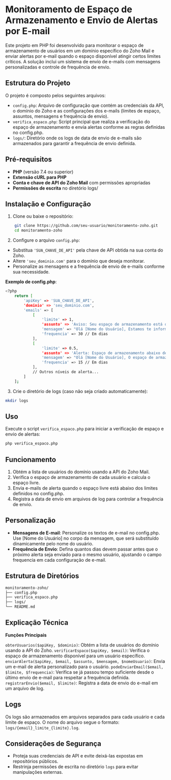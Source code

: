 # Monitoramento de Espaço de Armazenamento e Envio de Alertas por E-mail

Este projeto em PHP foi desenvolvido para monitorar o espaço de armazenamento de usuários em um domínio específico do Zoho Mail e enviar alertas por e-mail quando o espaço disponível atingir certos limites críticos. A solução inclui um sistema de envio de e-mails com mensagens personalizadas e controle de frequência de envio.

## Estrutura do Projeto

O projeto é composto pelos seguintes arquivos:

* `config.php`: Arquivo de configuração que contém as credenciais da API, o domínio do Zoho e as configurações dos e-mails (limites de espaço, assuntos, mensagens e frequência de envio).
* `verifica_espaco.php`: Script principal que realiza a verificação do espaço de armazenamento e envia alertas conforme as regras definidas no config.php.
* `logs/`: Diretório onde os logs de data de envio de e-mails são armazenados para garantir a frequência de envio definida.

## Pré-requisitos

* **PHP** (versão 7.4 ou superior)
* **Extensão cURL para PHP**
* **Conta e chave de API do Zoho Mail** com permissões apropriadas
* **Permissões de escrita** no diretório logs/

## Instalação e Configuração

1. Clone ou baixe o repositório:

```bash
    git clone https://github.com/seu-usuario/monitoramento-zoho.git
    cd monitoramento-zoho
```

2. Configure o arquivo `config.php`:

* Substitua `'SUA_CHAVE_DE_API'` pela chave de API obtida na sua conta do Zoho.
* Altere `'seu_dominio.com'` para o domínio que deseja monitorar.
* Personalize as mensagens e a frequência de envio de e-mails conforme sua necessidade.

**Exemplo de config.php**:

```bash
<?php
    return [
        'apiKey' => 'SUA_CHAVE_DE_API',
        'dominio' => 'seu_dominio.com',
        'emails' => [
            [
                'limite' => 1,
                'assunto' => 'Aviso: Seu espaço de armazenamento está quase cheio (menos de 1GB)',
                'mensagem' => "Olá [Nome do Usuário], Estamos te informando que seu espaço de armazenamento está com menos de 1GB disponível. Recomendamos que você faça uma revisão e apague ou transfira alguns arquivos para liberar mais espaço e garantir o funcionamento adequado da sua conta.",
                'frequencia' => 30 // Em dias
            ],
            [
                'limite' => 0.5,
                'assunto' => 'Alerta: Espaço de armazenamento abaixo de 500MB',
                'mensagem' => "Olá [Nome do Usuário], O espaço de armazenamento da sua conta está agora abaixo de 500MB. A continuidade do uso pode ser afetada em breve. Por favor, considere liberar espaço o mais rápido possível para evitar interrupções.",
                'frequencia' => 15 // Em dias
            ],
            // Outros níveis de alerta...
        ]
    ];
```

3. Crie o diretório de logs (caso não seja criado automaticamente):

```bash
mkdir logs
```

## Uso

Execute o script `verifica_espaco.php` para iniciar a verificação de espaço e envio de alertas:

```bash
php verifica_espaco.php
```

## Funcionamento

1. Obtém a lista de usuários do domínio usando a API do Zoho Mail.
2. Verifica o espaço de armazenamento de cada usuário e calcula o espaço livre.
3. Envia e-mails de alerta quando o espaço livre está abaixo dos limites definidos no config.php.
4. Registra a data de envio em arquivos de log para controlar a frequência de envio.

## Personalização

* **Mensagens de E-mail**: Personalize os textos de e-mail no config.php. Use [Nome do Usuário] no corpo da mensagem, que será substituído dinamicamente pelo nome do usuário.
* **Frequência de Envio**: Defina quantos dias devem passar antes que o próximo alerta seja enviado para o mesmo usuário, ajustando o campo frequencia em cada configuração de e-mail.

## Estrutura de Diretórios

```bash
monitoramento-zoho/
├── config.php
├── verifica_espaco.php
├── logs/
└── README.md
```

## Explicação Técnica

**Funções Principais**

`obterUsuarios($apiKey, $dominio)`: Obtém a lista de usuários do domínio usando a API do Zoho.
`verificarEspaco($apiKey, $email)`: Verifica o espaço de armazenamento disponível para um usuário específico.
`enviarAlerta($apiKey, $email, $assunto, $mensagem, $nomeUsuario)`: Envia um e-mail de alerta personalizado para o usuário.
`podeEnviarEmail($email, $limite, $frequencia)`: Verifica se já passou tempo suficiente desde o último envio de e-mail para respeitar a frequência definida.
`registrarEnvio($email, $limite)`: Registra a data de envio do e-mail em um arquivo de log.

## Logs

Os logs são armazenados em arquivos separados para cada usuário e cada limite de espaço. O nome do arquivo segue o formato: `logs/{email}_limite_{limite}.log`.

## Considerações de Segurança

* Proteja suas credenciais de API e evite deixá-las expostas em repositórios públicos.
* Restrinja permissões de escrita no diretório `logs` para evitar manipulações externas.